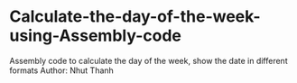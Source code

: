 # Calculate-the-day-of-the-week-using-Assembly-code
Assembly code to calculate the day of the week, show the date in different formats<space></space>
Author: Nhut Thanh
